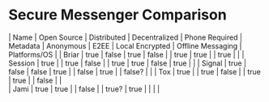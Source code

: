 # Secure Messenger Comparison

| Name 		| Open Source | Distributed 	| Decentralized | Phone Required 	| Metadata 	| Anonymous | E2EE 	| Local Encrypted | Offline Messaging | Platforms/OS  |
| Briar		| true 			  | false			    | true			    | false				    | 			    | true		  | true	| 					      | true				      |				        |
| Session	| true			  | 				      | true			    | false				    |			      | true		  | true	| false				    | true				      |				        |
| Signal	| true			  | false			    | false			    | true				    |			      | false		  | true	|					        | false?			      |				        |
| Tox		  | true			  | 				      | true			    | false				    |			      | true		  | true	| 					      | false				      |				        |		
| Jami		| true			  | true			    | 				      | false				    |			      | true?		  | true	| 					      |					          |				        |

